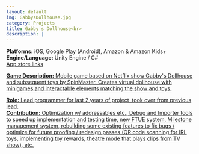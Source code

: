 ```yaml
---
layout: default
img: GabbysDollhouse.jpg
category: Projects
title: Gabby's Dollhouse<br>
description: |
---
```

**Platforms:** iOS, Google Play (Android), Amazon & Amazon Kids+ <br>
**Engine/Language:** Unity Engine / C# <br> 
<a href="https://gabbysdollhouse.spinmaster.com/en_us">App store links <br>

**Game Description:** Mobile game based on Netflix show Gabby's Dollhouse and subsequent toys by SpinMaster. Creates virtual dollhouse with minigames and interactable elements matching the show and toys.  <br>

**Role:** Lead programmer for last 2 years of project, took over from previous lead. <br>
**Contribution:** Optimization w/ addressables etc., Debug and Importer tools to speed up implementation and testing time, new FTUE system, Milestone management system, rebuilding some existing features to fix bugs / optimize for future proofing / redesign passes (QR code scanning for IRL toys, implementing toy rewards, theatre mode that plays clips from TV show), etc. <br>